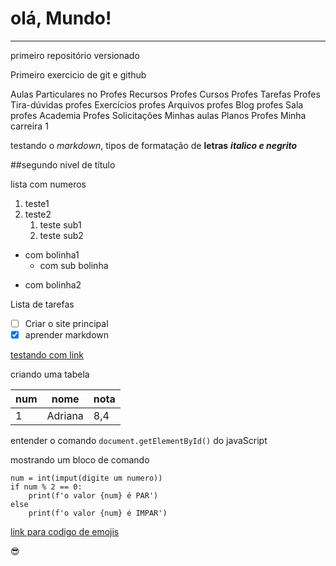 # olá, Mundo!
---
 primeiro repositório versionado
 
Primeiro exercicio de git e github

Aulas Particulares no Profes
Recursos
Profes
Cursos Profes
Tarefas Profes
Tira-dúvidas profes
Exercícios profes
Arquivos profes
Blog profes
Sala profes
Academia Profes
Solicitações
Minhas aulas
Planos Profes
Minha carreira
1

testando o *markdown*, tipos de formatação de **letras** __*italico e negrito*__

##segundo nivel de título

lista com numeros

1. teste1
1. teste2
   1. teste sub1
   1. teste sub2
* com bolinha1
   * com sub bolinha
- com bolinha2

Lista de tarefas

- [ ] Criar o site principal
- [x] aprender markdown

[testando com link](https://github.com/AdrianaViabL)

criando uma tabela

num | nome | nota
---|---|---
1 | Adriana | 8,4

entender o comando `document.getElementById()` do javaScript

mostrando um bloco de comando
```
num = int(imput(digite um numero))
if num % 2 == 0:
    print(f'o valor {num} é PAR')
else
    print(f'o valor {num} é IMPAR')
```

[link para codigo de emojis](https://github.com/ikatyang/emoji-cheat-sheet)

:sunglasses:
